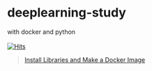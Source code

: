 # deeplearning-study
with docker and python
<br><br>
[![Hits](https://hits.seeyoufarm.com/api/count/incr/badge.svg?url=https%3A%2F%2Fgithub.com%2FYewon-dev%2Fdeeplearning-study&count_bg=%232D7BC7&title_bg=%23555555&icon=&icon_color=%23E7E7E7&title=hits&edge_flat=false)](https://hits.seeyoufarm.com)

> [Install Libraries and Make a Docker Image](https://github.com/Yewon-dev/deeplearning-study/blob/main/How-to-install-selenium-on-Docker.md)
